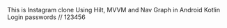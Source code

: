 This is Instagram clone 
Using Hilt, MVVM and Nav Graph in Android Kotlin
Login passwords // 123456
